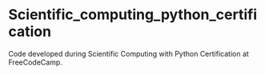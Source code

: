 # Scientific_computing_python_certification
Code developed during Scientific Computing with Python Certification at FreeCodeCamp.
